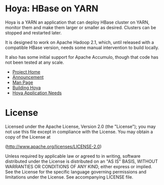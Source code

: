 <!---
  Licensed under the Apache License, Version 2.0 (the "License");
  you may not use this file except in compliance with the License.
  You may obtain a copy of the License at
  
   http://www.apache.org/licenses/LICENSE-2.0
  
  Unless required by applicable law or agreed to in writing, software
  distributed under the License is distributed on an "AS IS" BASIS,
  WITHOUT WARRANTIES OR CONDITIONS OF ANY KIND, either express or implied.
  See the License for the specific language governing permissions and
  limitations under the License. See accompanying LICENSE file.
-->

# Hoya: HBase on YARN


Hoya is a YARN an application that can deploy HBase cluster on YARN, 
monitor them and make them larger or smaller as desired. Clusters
can be stopped and restarted later.

It is designed to work on Apache Hadoop 2.1, which, until released
with a compatible HBase version, needs some manual intervention
to build locally.

It also has some initial support for Apache Accumulo, though that
code has not been tested at any scale. 

* [Project Home](https://github.com/hortonworks/hoya)
* [Announcement](hoya-core/src/site/md/announcement.md)
* [Man Page](hoya-core/src/site/md/manpage.md)
* [Building Hoya](hoya-core/src/site/md/building.md)
* [Hoya Application Needs](hoya-core/src/site/md/app_needs.md)

# License



  Licensed under the Apache License, Version 2.0 (the "License");
  you may not use this file except in compliance with the License.
  You may obtain a copy of the License at
  
   (http://www.apache.org/licenses/LICENSE-2.0)
  
  Unless required by applicable law or agreed to in writing, software
  distributed under the License is distributed on an "AS IS" BASIS,
  WITHOUT WARRANTIES OR CONDITIONS OF ANY KIND, either express or implied.
  See the License for the specific language governing permissions and
  limitations under the License. See accompanying LICENSE file.
